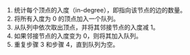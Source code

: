1. 统计每个顶点的入度（in-degree），即指向该节点的边的数量。
2. 将所有入度为 0 的顶点加入一个队列。
3. 从队列中依次取出顶点，并将其邻接节点的入度减 1。
4. 如果邻接节点的入度变为 0，则将其加入队列。
5. 重复步骤 3 和步骤 4，直到队列为空。